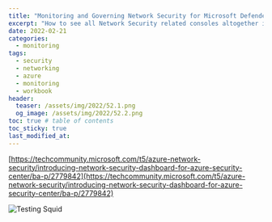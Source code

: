 ```yaml
---
title: "Monitoring and Governing Network Security for Microsoft Defender in Azure with a single Dashboard"
excerpt: "How to see all Network Security related consoles altogether in the same Dashboard"
date: 2022-02-21
categories:
  - monitoring
tags:
  - security
  - networking
  - azure
  - monitoring
  - workbook
header:
  teaser: /assets/img/2022/52.1.png
  og_image: /assets/img/2022/52.2.png
toc: true # table of contents
toc_sticky: true
last_modified_at: 
---
```


[https://techcommunity.microsoft.com/t5/azure-network-security/introducing-network-security-dashboard-for-azure-security-center/ba-p/2779842](https://techcommunity.microsoft.com/t5/azure-network-security/introducing-network-security-dashboard-for-azure-security-center/ba-p/2779842)




![Testing Squid]({{site.baseurl}}/assets/img/2022/52.1.png)

